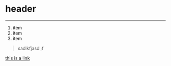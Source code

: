 # header

-----------------

1. item
2. item
3. item


 > sadlkfjasdl;f


[this is a link](https://www.google.com)
